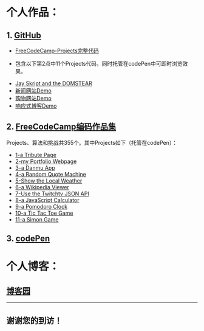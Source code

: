# 个人作品：

## 1. [GitHub](https://github.com/magicmai?tab=repositories)

- [FreeCodeCamp-Projects完整代码](https://github.com/magicmai/FreeCodeCamp-Projects)
* 包含以下第2点中11个Projects代码，同时托管在codePen中可即时浏览效果。
- [Jay Skript and the DOMSTEAR](https://github.com/magicmai/Jay-Skript-and-the-DOMSTEAR)
- [新闻网站Demo](https://github.com/magicmai/News-Website)
- [购物网站Demo](https://github.com/magicmai/A-Shopping-Website)
- [响应式博客Demo](https://github.com/magicmai/a-simple-responsive-blog)

## 2. [FreeCodeCamp编码作品集](https://www.freecodecamp.cn/magicmai)

Projects、算法和挑战共355个。其中Projects如下（托管在codePen）：

- [1-a Tribute Page](https://codepen.io/magicmai/pen/peLOpZ)
- [2-my Portfolio Webpage](https://codepen.io/magicmai/pen/ZeVdgV)
- [3-a Danmu App](https://codepen.io/magicmai/pen/YZLxay)
- [4-a Random Quote Machine](https://codepen.io/magicmai/pen/oWgOvb)
- [5-Show the Local Weather](https://codepen.io/magicmai/pen/EmKRJK)
- [6-a Wikipedia Viewer](https://codepen.io/magicmai/pen/PmzaRK?editors=1000)
- [7-Use the Twitchtv JSON API](https://codepen.io/magicmai/pen/gWwPyp?editors=0100)
- [8-a JavaScript Calculator](https://codepen.io/magicmai/pen/dWNzdJ?editors=0100)
- [9-a Pomodoro Clock](https://codepen.io/magicmai/pen/YVNxre)
- [10-a Tic Tac Toe Game](https://codepen.io/magicmai/pen/LyOEOq)
- [11-a Simon Game](https://codepen.io/magicmai/pen/WjXbdR)

## 3. [codePen](https://codepen.io/magicmai/pens/popular/)

# 个人博客：

## [博客园](http://www.cnblogs.com/magicmai/)

----
## 谢谢您的到访！
